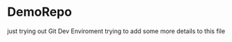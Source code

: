 # DemoRepo
just  trying out  Git  Dev Enviroment
trying  to  add some more  details  to  this  file
